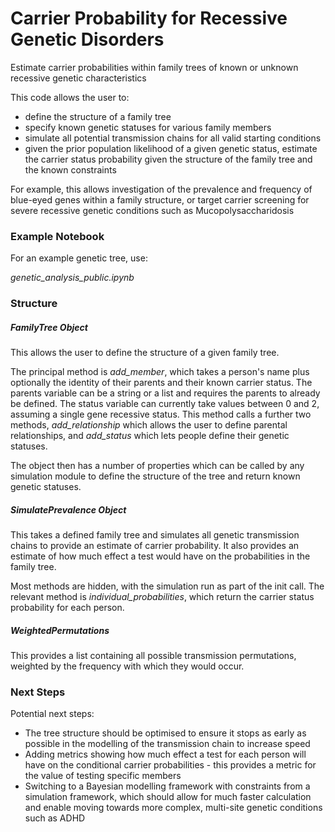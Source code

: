 # Carrier Probability for Recessive Genetic Disorders

Estimate carrier probabilities within family trees of known or unknown recessive genetic characteristics

This code allows the user to:

- define the structure of a family tree
- specify known genetic statuses for various family members
- simulate all potential transmission chains for all valid starting conditions
- given the prior population likelihood of a given genetic status, estimate the carrier status probability given the structure of the family tree and the known constraints

For example, this allows investigation of the prevalence and frequency of blue-eyed genes within a family structure, or target carrier screening for severe recessive genetic conditions such as Mucopolysaccharidosis 

### Example Notebook

For an example genetic tree, use:

_genetic_analysis_public.ipynb_

### Structure

##### FamilyTree Object

This allows the user to define the structure of a given family tree.

The principal method is _add_member_, which takes a person's name plus optionally the identity of their parents and their known carrier status.
The parents variable can be a string or a list and requires the parents to already be defined. 
The status variable can currently take values between 0 and 2, assuming a single gene recessive status.
This method calls a further two methods, _add_relationship_ which allows the user to define parental relationships, and _add_status_ which lets people define their genetic statuses. 

The object then has a number of properties which can be called by any simulation module to define the structure of the tree and return known genetic statuses.

##### SimulatePrevalence Object

This takes a defined family tree and simulates all genetic transmission chains to provide an estimate of carrier probability. 
It also provides an estimate of how much effect a test would have on the probabilities in the family tree.

Most methods are hidden, with the simulation run as part of the init call. 
The relevant method is _individual_probabilities_, which return the carrier status probability for each person.

##### WeightedPermutations

This provides a list containing all possible transmission permutations, weighted by the frequency with which they would occur.

### Next Steps

Potential next steps:

- The tree structure should be optimised to ensure it stops as early as possible in the modelling of the transmission chain to increase speed
- Adding metrics showing how much effect a test for each person will have on the conditional carrier probabilities - this provides a metric for the value of testing specific members
- Switching to a Bayesian modelling framework with constraints from a simulation framework, which should allow for much faster calculation and enable moving towards more complex, multi-site genetic conditions such as ADHD 